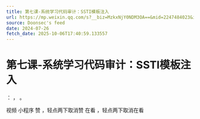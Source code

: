 ```yaml
---
title: 第七课-系统学习代码审计：SSTI模板注入
url: https://mp.weixin.qq.com/s?__biz=MzkxNjY0NDM3OA==&mid=2247484023&idx=1&sn=a4965efc3ea940f3feb197b9c120310e
source: Doonsec's feed
date: 2024-07-26
fetch_date: 2025-10-06T17:40:59.133557
---
```


# 第七课-系统学习代码审计：SSTI模板注入

：
，
。

视频
小程序
赞
，轻点两下取消赞
在看
，轻点两下取消在看